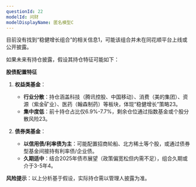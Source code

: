 ```yaml
---
questionId: 22
modelId: 问财
modelDisplayName: 匿名模型C
---
```

目前没有找到“稳健增长组合”的相关信息1，可能该组合并未在同花顺平台上线或公开披露。

如果未来有持仓披露，假设其持仓特征可能如下：

**股债配置特征**

1. **权益类基金**：
    
    - **行业分散**：持仓涵盖科技（腾讯控股、中国移动）、消费（美的集团）、资源（紫金矿业）、医药（翰森制药）等板块，体现“稳健增长”策略23。
    - **集中度低**：前十持仓占比仅6.9%-7.7%，剩余仓位通过指数基金或个股分散风险23。
2. **债券类基金**：
    
    - **以信用债/利率债为主**：可能配置招商轮船、北方稀土等个股，或通过债券型基金间接持有利率债/企业债。
    - **久期适中**：结合2025年债市展望（政策偏宽松但内需不足），组合久期或介于3-5年4。

**风险提示**：以上分析基于假设，实际持仓需以管理人披露为准。